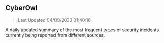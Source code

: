 ## CyberOwl 
> Last Updated 04/09/2023 01:40:16 


A daily updated summary of the most frequent types of security incidents currently being reported from different sources.

